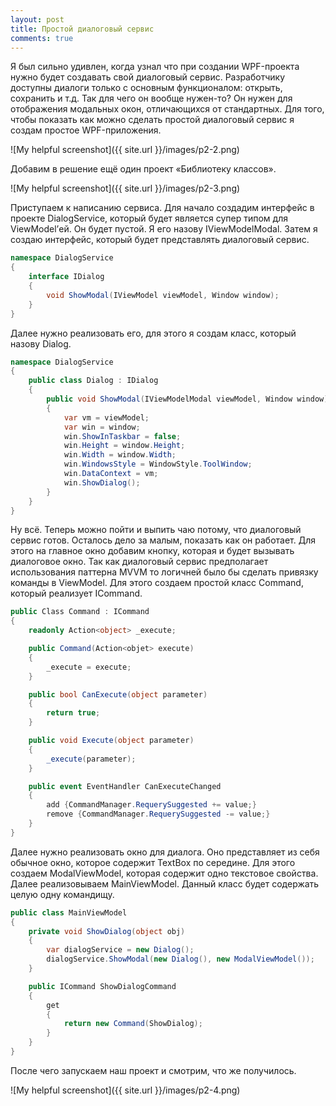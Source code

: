 ```yaml
---
layout: post
title: Простой диалоговый сервис
comments: true
---
```


Я был сильно удивлен, когда узнал что при создании  WPF-проекта нужно будет создавать свой диалоговый сервис. Разработчику доступны диалоги только с основным функционалом: открыть, сохранить и т.д.
Так для чего он вообще нужен-то? Он нужен для отображения модальных окон, отличающихся от стандартных.
Для того, чтобы показать как можно сделать простой диалоговый сервис я создам простое WPF-приложения.

![My helpful screenshot]({{ site.url }}/images/p2-2.png)

Добавим в решение ещё один проект «Библиотеку классов».

![My helpful screenshot]({{ site.url }}/images/p2-3.png)

Приступаем к написанию сервиса. Для начало создадим интерфейс в проекте DialogService, который будет является супер типом для ViewModel’ей. Он будет пустой. Я его назову IViewModelModal.
Затем я создаю интерфейс, который будет представлять диалоговый сервис.

```csharp
namespace DialogService
{
    interface IDialog
    {
        void ShowModal(IViewModel viewModel, Window window);
    }
}
```
Далее нужно реализовать его, для этого я создам класс, который назову Dialog.

```csharp
namespace DialogService
{
    public class Dialog : IDialog
    {
        public void ShowModal(IViewModelModal viewModel, Window window)
        {
            var vm = viewModel;
            var win = window;
            win.ShowInTaskbar = false;
            win.Height = window.Height;
            win.Width = window.Width;
            win.WindowsStyle = WindowStyle.ToolWindow;
            win.DataContext = vm;
            win.ShowDialog();
        }
    }
}
```
Ну всё. Теперь можно пойти и выпить чаю потому, что диалоговый сервис готов.
Осталось дело за малым, показать как он работает. Для этого на главное окно добавим кнопку, которая и будет вызывать диалоговое окно.
Так как диалоговый сервис предполагает использования паттерна MVVM то логичней было бы сделать привязку команды в ViewModel. Для этого создаем простой класс Command, который реализует ICommand.

```csharp
public Class Command : ICommand
{
    readonly Action<object> _execute;

    public Command(Action<objet> execute)
    {
        _execute = execute;
    }

    public bool CanExecute(object parameter)
    {
        return true;
    }

    public void Execute(object parameter)
    {
        _execute(parameter);
    }

    public event EventHandler CanExecuteChanged
    {
        add {CommandManager.RequerySuggested += value;}
        remove {CommandManager.RequerySuggested -= value;}
    }
}
```
Далее нужно реализовать окно для диалога. Оно представляет из себя обычное окно, которое содержит TextBox по середине.  Для этого создаем ModalViewModel, которая содержит одно текстовое свойства.
Далее реализовываем MainViewModel. Данный класс будет содержать целую одну командищу.

```csharp
public class MainViewModel
{
    private void ShowDialog(object obj)
    {
        var dialogService = new Dialog();
        dialogService.ShowModal(new Dialog(), new ModalViewModel());
    }

    public ICommand ShowDialogCommand
    {
        get
        {
            return new Command(ShowDialog);
        }
    }
}
```
После чего запускаем наш проект и смотрим, что же получилось.

![My helpful screenshot]({{ site.url }}/images/p2-4.png)